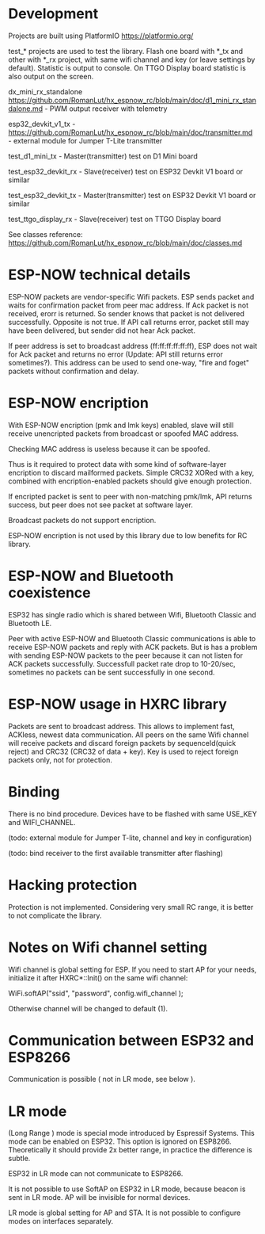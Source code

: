 # Development

 Projects are built using PlatformIO https://platformio.org/

 test_* projects are used to test the library. Flash one board with *_tx and other with *_rx project, with same wifi channel and key (or leave settings by default). Statistic is output to console. On TTGO Display board statistic is also output on the screen.

 dx_mini_rx_standalone https://github.com/RomanLut/hx_espnow_rc/blob/main/doc/d1_mini_rx_standalone.md - PWM output receiver with telemetry

 esp32_devkit_v1_tx - https://github.com/RomanLut/hx_espnow_rc/blob/main/doc/transmitter.md - external module for Jumper T-Lite transmitter

 test_d1_mini_tx - Master(transmitter) test on D1 Mini board

 test_esp32_devkit_rx - Slave(receiver) test on ESP32 Devkit V1 board or similar

 test_esp32_devkit_tx - Master(transmitter) test on ESP32 Devkit V1 board or similar

 test_ttgo_display_rx - Slave(receiver) test on TTGO Display board 


 See classes reference: https://github.com/RomanLut/hx_espnow_rc/blob/main/doc/classes.md
 

# ESP-NOW technical details
ESP-NOW packets are vendor-specific Wifi packets. ESP sends packet and waits for confirmation packet from peer mac address.
If Ack packet is not received, erorr is returned. So sender knows that packet is not delivered successfully. 
Opposite is not true. If API call returns error, packet still may have been delivered, but sender did not hear Ack packet.

If peer address is set to broadcast address (ff:ff:ff:ff:ff:ff), ESP does not wait for Ack packet and returns no error (Update: API still returns error sometimes?). This address can be used to send one-way, "fire and foget" packets without confirmation and delay.

# ESP-NOW encription

With ESP-NOW encription (pmk and lmk keys) enabled, slave will still receive unencripted packets from broadcast or spoofed MAC address. 

Checking MAC address is useless because it can be spoofed.

Thus is it required to protect data with some kind of software-layer encription to discard mailformed packets. Simple CRC32 XORed with a key, combined with encription-enabled packets should give enough protection.

If encripted packet is sent to peer with non-matching pmk/lmk, API returns success, but peer does not see packet at software layer.

Broadcast packets do not support encription.

ESP-NOW encription is not used by this library due to low benefits for RC library.


# ESP-NOW and Bluetooth coexistence

ESP32 has single radio which is shared between Wifi, Bluetooth Classic and Bluetooth LE.

Peer with active ESP-NOW and Bluetooth Classic communications is able to receive ESP-NOW packets and reply with ACK packets. But is has a problem with sending ESP-NOW packets to the peer because it can not listen for ACK packets successfully. Successfull packet rate drop to 10-20/sec, sometimes no packets can be sent successfully in one second.

# ESP-NOW usage in HXRC library

Packets are sent to broadcast address. This allows to implement fast, ACKless, newest data communication. All peers on the same Wifi channel will receive packets and discard foreign packets by sequenceId(quick reject) and CRC32 (CRC32 of data + key). Key is used to reject foreign packets only, not for protection.

# Binding 
                                                                                  
There is no bind procedure. Devices have to be flashed with same USE_KEY and WIFI_CHANNEL.

(todo: external module for Jumper T-lite, channel and key in configuration)

(todo: bind receiver to the first available transmitter after flashing)

# Hacking protection

Protection is not implemented. Considering very small RC range, it is better to not complicate the library.

# Notes on Wifi channel setting

Wifi channel is global setting for ESP. If you need to start AP for your needs, initialize it after HXRC*::Init() on the same wifi channel:

WiFi.softAP("ssid", "password", config.wifi_channel );

Otherwise channel will be changed to default (1).

# Communication between ESP32 and ESP8266

Communication is possible ( not in LR mode, see below ).

# LR mode 

(Long Range ) mode is special mode introduced by Espressif Systems. This mode can be enabled on ESP32. This option is ignored on ESP8266. 
Theoretically it should provide 2x better range, in practice the difference is subtle. 

ESP32 in LR mode can not communicate to ESP8266.

It is not possible to use SoftAP on ESP32 in LR mode, because beacon is sent in LR mode. AP will be invisible for normal devices.

LR mode is global setting for AP and STA. It is not possible to configure modes on interfaces separately.


